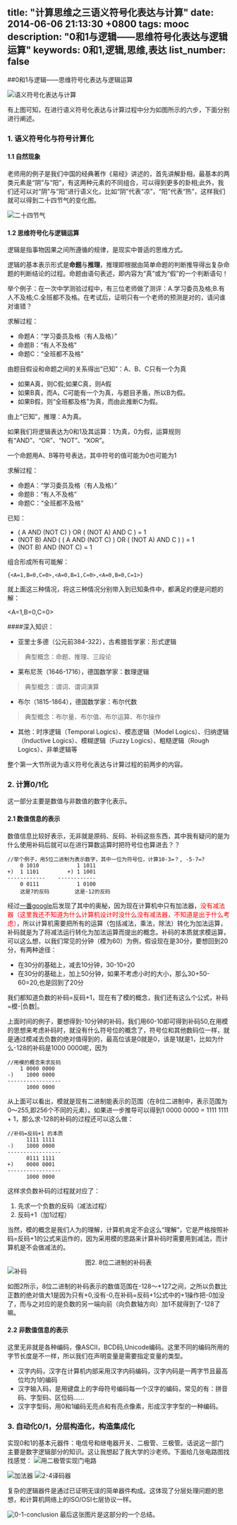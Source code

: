 title: "计算思维之三语义符号化表达与计算"
date: 2014-06-06 21:13:30 +0800
tags: mooc
description: "0和1与逻辑——思维符号化表达与逻辑运算" 
keywords: 0和1,逻辑,思维,表达 
list_number: false
---

##0和1与逻辑——思维符号化表达与逻辑运算
<!--more-->
<img src="http://img03.taobaocdn.com/imgextra/i3/581166664/TB2G2hDapXXXXacXXXXXXXXXXXX_!!581166664.png" alt="语义符号化表达与计算"/>

有上图可知，在进行语义符号化表达与计算过程中分为如图所示的六步，下面分别进行阐述。

### 1. 语义符号化与符号计算化

#### 1.1 自然现象

老师用的例子是我们中国的经典著作《易经》讲述的，首先讲解卦相，最基本的两类元素是“阴”与“阳”，有这两种元素的不同组合，可以得到更多的卦相;此外，我们还可以对“阴”与“阳”进行语义化，比如“阴”代表“凉”，“阳”代表“热”，这样我们就可以得到二十四节气的变化图。

<img src="http://img04.taobaocdn.com/imgextra/i4/581166664/TB2z4tzapXXXXbkXXXXXXXXXXXX_!!581166664.png" alt="二十四节气"/>

#### 1.2 思维符号化与逻辑运算

逻辑是指事物因果之间所遵循的规律，是现实中普适的思维方式。

逻辑的基本表示形式是**命题**与**推理**，推理即根据由简单命题的判断推导得出复杂命题的判断结论的过程。命题由语句表述，即内容为“真”或为“假”的一个判断语句！

举个例子：在一次中学测验过程中，有三位老师做了测评：A.学习委员及格;B.有人不及格;C.全班都不及格。在考试后，证明只有一个老师的预测是对的，请问谁对谁错？

求解过程：

- 命题A：“学习委员及格（有人及格）”
- 命题B：“有人不及格”
- 命题C：“全班都不及格”

由题目假设和命题之间的关系得出“已知”：A、B、C只有一个为真

- 如果A真，则C假;如果C真，则A假
- 如果B真，而A，C可能有一个为真，与题目矛盾，所以B为假。
- 如果B假，则“全班都及格”为真，而由此推断C为假。

由上“已知”，推理：A为真。

如果我们将逻辑表达为0和1及其运算：1为真，0为假，运算规则有“AND”、“OR”、“NOT”、“XOR”。

一个命题用A、B等符号表达，其中符号的值可能为0也可能为1

求解过程：

- 命题A：“学习委员及格（有人及格）”
- 命题B：“有人不及格”
- 命题C：“全班都不及格”

已知：

- ( A AND (NOT C) ) OR ( (NOT A) AND C ) = 1
- (NOT B) AND ( ( A AND (NOT C) ) OR ( (NOT A) AND C ) ) = 1
- (NOT B) AND (NOT C) = 1

组合形成所有可能解：
```
{<A=1,B=0,C=0>,<A=0,B=1,C=0>,<A=0,B=0,C=1>}
```
就上面这三种情况，将这三种情况分别带入到已知条件中，都满足的便是问题的解：

<A=1,B=0,C=0>

####深入知识：

- 亚里士多德（公元前384-322），古希腊哲学家：形式逻辑

> 典型概念：命题、推理、三段论

- 莱布尼茨（1646-1716），德国数学家：数理逻辑
 
> 典型概念：谓词、谓词演算

- 布尔（1815-1864），德国数学家：布尔代数

> 典型概念：布尔量、布尔值、布尔运算、布尔操作

- 其他：时序逻辑（Temporal Logics）、模态逻辑（Model Logics）、归纳逻辑（Inductive Logics）、模糊逻辑（Fuzzy Logics）、粗糙逻辑（Rough Logics）、非单逻辑等


整个第一大节所说为语义符号化表达与计算过程的前两步的内容。

<a name="buma"></a>
### 2. 计算0/1化

这一部分主要是数值与非数值的数字化表示。

#### 2.1 数值信息的表示
数值信息比较好表示，无非就是原码、反码、补码这些东西，其中我有疑问的是为什么使用补码后就可以在进行算数运算时把符号位也算进去？？
```
//举个例子，用5位二进制为表示数字，其中一位为符号位，计算10-3=？, -5-7=?
    0 1010            1 1011        
+)  1 1101         +) 1 1001  
------------    ------------
    0 0111            1 0100
    这是7的反码        这是-12的反码
```
经过[一番google](http://www.douban.com/note/223507364/)后发现了其中的奥秘，因为现在计算机中只有加法器，<font color="red">没有减法器（这里我还不知道为什么计算机设计时没什么没有减法器，不知道是出于什么考虑）</font>，所以计算机需要把所有的运算（包括减法，乘法，除法）转化为加法运算，补码就是为了将减法运行转化为加法运算而提出的概念。补码的本质就求模运算，可以这么想，以我们常见的分钟（模为60）为例，假设现在是30分，要想回到20分，有两种途径：

- 在30分的基础上，减去10分钟，30-10=20
- 在30分的基础上，加上50分钟，如果不考虑小时的大小，那么30+50-60=20,也是回到了20分

我们都知道负数的补码=反码+1，现在有了模的概念，我们还有这么个公式，补码=模-|负数|。

上面时间的例子，要想得到-10分钟的补码，我们用60-10即可得到补码50,在用模的思想来考虑补码时，就没有什么符号位的概念了，符号位和其他数码位一样，就是通过模减去负数的绝对值得到的，最高位该是0就是0，该是1就是1，比如为什么-128的补码是1000 0000呢，因为
```
//用模的概念来求反码
    1 0000 0000
-)    1000 0000
-----------------
      1000 0000    
```
从上面可以看出，模就是现有二进制能表示的范围（在8位二进制中，表示范围为0～255,即256个不同的元素）。如果进一步推导可以得到1 0000 0000 = 1111 1111 + 1，那么求-128的补码的过程还可以这么做：
```
//补码=反码+1 的本质
      1111 1111
-)    1000 0000
-----------------
      0111 1111
+)    0000 0001          
-----------------
      1000 0000
```
这样求负数补码的过程就对应了：

1. 先求一个负数的反码（减法过程）
2. 反码+1（加1过程）

当然，模的概念是我们人为的理解，计算机肯定不会这么“理解”，它是严格按照补码=反码+1的公式来运作的，因为采用模的思路来计算补码时需要用到减法，而计算机是不会做减法的。
<center>图2. 8位二进制的补码表</center>
<img src="http://img01.taobaocdn.com/imgextra/i1/581166664/TB2OJ54apXXXXXXXpXXXXXXXXXX_!!581166664.jpg" alt="补码"/>

如图2所示，8位二进制的补码表示的数值范围在-128～+127之间，之所以负数比正数的绝对值大1是因为只有+0,没有-0,在补码=反码+1公式中的+1操作把-0加没了，而与之对应的是负数的另一端向前（向负数轴方向）加1不就得到了-128了嘛。

#### 2.2 非数值信息的表示

这里无非就是各种编码，像ASCII，BCD码,Unicode编码。这里不同的编码所用的字节长度是不一样，所以我们在声明变量是需要指定变量的类型。

- 汉字内码，汉字在计算机内部采用汉字内码编码，汉字内码是一两字节且最高位均为1的编码
- 汉字输入码，是用键盘上的字母符号编码每一个汉字的编码，常见的有：拼音码、字型码、区位码……
- 汉字字型码，用0和1编码无亮点和有亮点像素，形成汉字字型的一种编码。

### 3. 自动化0/1，分层构造化，构造集成化

实现0和1的基本元器件：电信号和继电器开关、二极管、三极管。话说这一部门主要是数字逻辑部分的知识。这让我想起了我大学的沙老师。下面给几张电路图找找感觉：
<img src="http://img01.taobaocdn.com/imgextra/i1/581166664/TB2MHSVapXXXXbDXpXXXXXXXXXX_!!581166664.png" alt="用二极管实现门电路"/>

<img src="http://img03.taobaocdn.com/imgextra/i3/581166664/TB2li94apXXXXXmXpXXXXXXXXXX_!!581166664.png" alt="加法器"/>

<img src="http://img03.taobaocdn.com/imgextra/i3/581166664/TB2PP54apXXXXcFXXXXXXXXXXXX_!!581166664.png" alt="2-4译码器"/>

复杂的逻辑器件是通过已证明无误的简单器件构成。这体现了分层处理问题的思想，和计算机网络上的ISO/OSI七层协议一样。

<img src="http://img01.taobaocdn.com/imgextra/i1/581166664/TB2Lwa6apXXXXcdXXXXXXXXXXXX_!!581166664.png" alt=" 0-1-conclusion"/>
最后这张图片是这部分的一个总结。